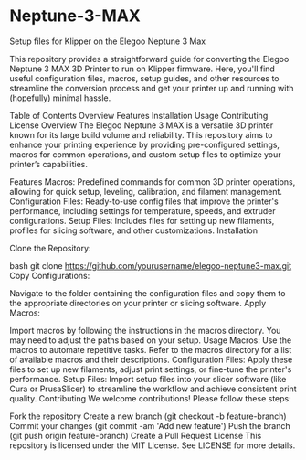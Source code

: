 # Neptune-3-MAX
Setup files for Klipper on the Elegoo Neptune 3 Max

This repository provides a straightforward guide for converting the Elegoo Neptune 3 MAX 3D Printer to run on Klipper firmware. Here, you'll find useful configuration files, macros, setup guides, and other resources to streamline the conversion process and get your printer up and running with (hopefully) minimal hassle.

Table of Contents
Overview
Features
Installation
Usage
Contributing
License
Overview
The Elegoo Neptune 3 MAX is a versatile 3D printer known for its large build volume and reliability. This repository aims to enhance your printing experience by providing pre-configured settings, macros for common operations, and custom setup files to optimize your printer’s capabilities.

Features
Macros: Predefined commands for common 3D printer operations, allowing for quick setup, leveling, calibration, and filament management.
Configuration Files: Ready-to-use config files that improve the printer's performance, including settings for temperature, speeds, and extruder configurations.
Setup Files: Includes files for setting up new filaments, profiles for slicing software, and other customizations.
Installation

Clone the Repository:

bash
git clone https://github.com/yourusername/elegoo-neptune3-max.git
Copy Configurations:

Navigate to the folder containing the configuration files and copy them to the appropriate directories on your printer or slicing software.
Apply Macros:

Import macros by following the instructions in the macros directory. You may need to adjust the paths based on your setup.
Usage
Macros: Use the macros to automate repetitive tasks. Refer to the macros directory for a list of available macros and their descriptions.
Configuration Files: Apply these files to set up new filaments, adjust print settings, or fine-tune the printer's performance.
Setup Files: Import setup files into your slicer software (like Cura or PrusaSlicer) to streamline the workflow and achieve consistent print quality.
Contributing
We welcome contributions! Please follow these steps:

Fork the repository
Create a new branch (git checkout -b feature-branch)
Commit your changes (git commit -am 'Add new feature')
Push the branch (git push origin feature-branch)
Create a Pull Request
License
This repository is licensed under the MIT License. See LICENSE for more details.
